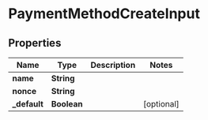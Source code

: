 
# PaymentMethodCreateInput

## Properties
Name | Type | Description | Notes
------------ | ------------- | ------------- | -------------
**name** | **String** |  | 
**nonce** | **String** |  | 
**_default** | **Boolean** |  |  [optional]



